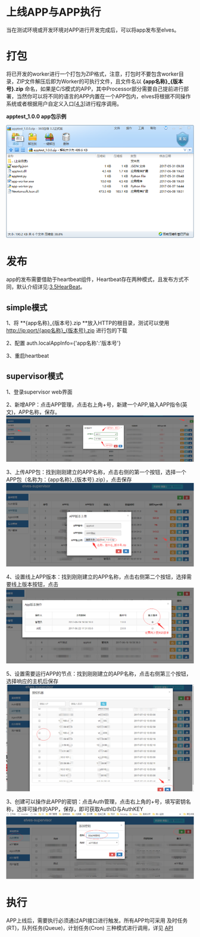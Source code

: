 # 上线APP与APP执行

当在测试环境或开发环境对APP进行开发完成后，可以将app发布至elves。

# 打包

将已开发的worker进行一个打包为ZIP格式，注意，打包时不要包含worker目录，ZIP文件解压后即为Worker的可执行文件，且文件名以 **{app名称}\_{版本号}.zip** 命名，如果是C/S模式的APP，其中Processor部分需要自己提前进行部署，当然你可以将不同的语言的APP内置在一个APP包内，elves将根据不同操作系统或者根据用户自定义入口[[4.3](/dev/customize-app-worker.md)]进行程序调用。

**apptest\_1.0.0 app包示例**

![](/assets/elves-app-apptest.png)

# 发布

app的发布需要借助于heartbeat组件，Heartbeat存在两种模式，且发布方式不同，默认介绍详见:[3.5HearBeat](/module/heartbeat.md)。

## **simple模式**

1、将 **{app名称}\_{版本号}.zip **放入HTTP的根目录，测试可以使用[http://ip:port/{app名称}\_{版本号}.zip](http://ip:port/{app名称}_{版本号}.zip) 进行包的下载

2、配置 auth.localAppInfo={'app名称':'版本号'}

3、重启heartbeat

## **supervisor模式**

1、登录supervisor web界面

2、新增APP：点击APP管理，点击右上角+号，新建一个APP,输入APP指令(英文)，APP名称，保存。
![](/assets/new-app1.png)

3、上传APP包：找到刚刚建立的APP名称，点击右侧的第一个按钮，选择一个APP包（名称为：{app名称}\_{版本号}.zip），点击保存
![](/assets/new-app2.png)

4、设置线上APP版本：找到刚刚建立的APP名称，点击右侧第二个按钮，选择需要线上版本按钮，点击
![](/assets/new-app3.png)

5、设置需要运行APP的节点：找到刚刚建立的APP名称，点击右侧第三个按钮，选择响应的主机后保存
![](/assets/new-app4.png)

3、创建可以操作此APP的密钥：点击Auth管理，点击右上角的+号，填写密钥名称，选择可操作的APP，保存，即可获取AuthID与AuthKEY
![](/assets/new-app5.png)

# 执行

APP上线后，需要执行必须通过API接口进行触发。所有APP均可采用 及时任务\(RT\)，队列任务\(Queue\)，计划任务\(Cron\) 三种模式进行调用，详见 [API](/api.md)

